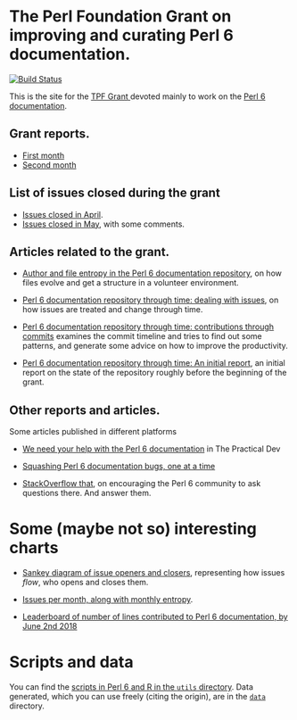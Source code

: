 # The Perl Foundation Grant on improving and curating Perl 6 documentation.

[![Build Status](https://travis-ci.com/JJ/TPF-Grant.svg?branch=master)](https://travis-ci.com/JJ/TPF-Grant)

This is the site for
the
[TPF Grant ](http://news.perlfoundation.org/2018/02/grant-proposal-curating-and-im.html) devoted
mainly to work on the [Perl 6 documentation](https://docs.perl6.org).

## Grant reports.

* [First month](April.md)
* [Second month](May.md)

## List of issues closed during the grant

* [Issues closed in April](report/issues-April-2018.md).
* [Issues closed in May](report/issues-May-2018.md), with some
  comments.
  
## Articles related to the grant.

*
  [Author and file entropy in the Perl 6 documentation repository](https://www.researchgate.net/publication/325532706_Author_and_file_entropy_in_the_Perl_6_documentation_repository),
  on how files evolve and get a structure in a volunteer environment.
  
*
  [Perl 6 documentation repository through time: dealing with issues](https://www.researchgate.net/publication/325320277_Perl_6_documentation_repository_through_time_dealing_with_issues),
  on how issues are treated and change through time.
  
*
  [Perl 6 documentation repository through time: contributions through commits](https://www.researchgate.net/publication/325020270_Perl_6_documentation_repository_through_time_contributions_through_commits) examines
  the commit timeline and tries to find out some patterns, and
  generate some advice on how to improve the productivity.
  
*
  [Perl 6 documentation repository through time: An initial report](https://www.researchgate.net/publication/324829397_Perl_6_documentation_repository_through_time_An_initial_report),
  an initial report on the state of the repository roughly before the
  beginning of the grant.

## Other reports and articles.

Some articles published in different platforms

*
  [We need your help with the Perl 6 documentation](https://dev.to/jj/we-need-your-help-with-the-perl-6-documentation-1e82) in
  The Practical Dev
  
*
  [Squashing Perl 6 documentation bugs, one at a time](https://dev.to/jj/squashing-perl-6-documentation-bugs-one-at-a-time-4ojn)
  
*
  [StackOverflow that](http://blogs.perl.org/users/jj_merelo/2018/04/stackoverflow-that.html),
  on encouraging the Perl 6 community to ask questions there. And
  answer them.
  
# Some (maybe not so) interesting charts

* [Sankey diagram of issue openers and closers](html/sankey.html),
  representing how issues *flow*, who opens and closes them.
  
*
  [Issues per month, along with monthly entropy](illos/commits-month-authors-entropy.png).

*
  [Leaderboard of number of lines contributed to Perl 6 documentation, by June 2nd 2018](https://www.google.com/fusiontables/DataSource?docid=1PTHPri-Mu-4Unlbc6d5z_cz9AC-P3z1mnOj2uF0C)

# Scripts and data

You can find
the [scripts in Perl 6 and R in the `utils` directory](utils/). Data
generated, which you can use freely (citing the origin), are in
the [`data`](data/) directory.
